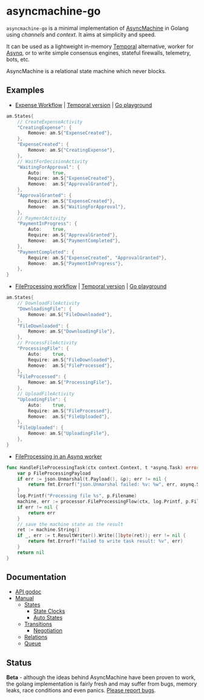 # asyncmachine-go

`asyncmachine-go` is a minimal implementation of [AsyncMachine](https://github.com/TobiaszCudnik/asyncmachine) in
Golang using _channels_ and _context_. It aims at simplicity and speed.

It can be used as a lightweight in-memory [Temporal](https://github.com/temporalio/temporal) alternative, worker for
[Asynq](https://github.com/hibiken/asynq), or to write simple consensus engines, stateful firewalls, telemetry, bots,
etc.

AsyncMachine is a relational state machine which never blocks.

## Examples

- [Expense Workflow](/examples/temporal-expense/expense_test.go) \|
  [Temporal version](https://github.com/temporalio/samples-go/blob/main/expense/) \| [Go playground](https://goplay.tools/snippet/KAxlf3gm7pH)

```go
am.States{
    // CreateExpenseActivity
    "CreatingExpense": {
        Remove: am.S{"ExpenseCreated"},
    },
    "ExpenseCreated": {
        Remove: am.S{"CreatingExpense"},
    },
    // WaitForDecisionActivity
    "WaitingForApproval": {
        Auto:    true,
        Require: am.S{"ExpenseCreated"},
        Remove:  am.S{"ApprovalGranted"},
    },
    "ApprovalGranted": {
        Require: am.S{"ExpenseCreated"},
        Remove:  am.S{"WaitingForApproval"},
    },
    // PaymentActivity
    "PaymentInProgress": {
        Auto:    true,
        Require: am.S{"ApprovalGranted"},
        Remove:  am.S{"PaymentCompleted"},
    },
    "PaymentCompleted": {
        Require: am.S{"ExpenseCreated", "ApprovalGranted"},
        Remove:  am.S{"PaymentInProgress"},
    },
}
```

- [FileProcessing workflow](/examples/temporal-fileprocessing/fileprocessing.go) \|
  [Temporal version](https://github.com/temporalio/samples-go/blob/main/fileprocessing/) \| [Go playground](https://goplay.tools/snippet/aTo4hsyJZck)

```go
am.States{
    // DownloadFileActivity
    "DownloadingFile": {
        Remove: am.S{"FileDownloaded"},
    },
    "FileDownloaded": {
        Remove: am.S{"DownloadingFile"},
    },
    // ProcessFileActivity
    "ProcessingFile": {
        Auto:    true,
        Require: am.S{"FileDownloaded"},
        Remove:  am.S{"FileProcessed"},
    },
    "FileProcessed": {
        Remove: am.S{"ProcessingFile"},
    },
    // UploadFileActivity
    "UploadingFile": {
        Auto:    true,
        Require: am.S{"FileProcessed"},
        Remove:  am.S{"FileUploaded"},
    },
    "FileUploaded": {
        Remove: am.S{"UploadingFile"},
    },
}
```

- [FileProcessing in an Asynq worker](examples/asynq-fileprocessing/fileprocessing_task.go)

```go
func HandleFileProcessingTask(ctx context.Context, t *asynq.Task) error {
    var p FileProcessingPayload
    if err := json.Unmarshal(t.Payload(), &p); err != nil {
        return fmt.Errorf("json.Unmarshal failed: %v: %w", err, asynq.SkipRetry)
    }
    log.Printf("Processing file %s", p.Filename)
    machine, err := processor.FileProcessingFlow(ctx, log.Printf, p.Filename)
    if err != nil {
        return err
    }
    // save the machine state as the result
    ret := machine.String()
    if _, err := t.ResultWriter().Write([]byte(ret)); err != nil {
        return fmt.Errorf("failed to write task result: %v", err)
    }
    return nil
}
```

## Documentation

- [API godoc](https://godoc.org/github.com/pancsta/asyncmachine-go/pkg/machine)
- [Manual](/docs/manual.md)
   - [States](/docs/manual.md#states)
      - [State Clocks](/docs/manual.md#state-clocks)
      - [Auto States](/docs/manual.md#auto-states)
   - [Transitions](/docs/manual.md#transitions)
      - [Negotiation](/docs/manual.md#negotiation-handlers)
   - [Relations](/docs/manual.md#relations)
   - [Queue](/docs/manual.md#queue)

## Status

**Beta** - although the ideas behind AsyncMachine have been proven to work, the golang implementation is fairly fresh
and may suffer from bugs, memory leaks, race conditions and even panics.
[Please report bugs](https://github.com/pancsta/asyncmachine-go/issues/new).
